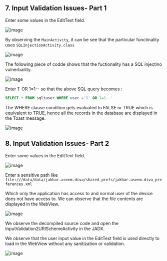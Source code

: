 ## 7. Input Validation Issues- Part 1

Enter some values in the EditText field.

![image](https://github.com/KVNuhman/Android-Security/assets/46161259/49f52f90-b8ee-4629-a826-2a3ade3329bb)

By observing the `MainActivity`, it can be see that the particular functinality uses `SQLInjectionActivity.class`

![image](https://github.com/KVNuhman/Android-Security/assets/46161259/0368569b-01a4-497a-9c30-f2f6fac76db1)

The following piece of codde shows that the fuctionality has a SQL injectino vulnerbaility.

![image](https://github.com/KVNuhman/Android-Security/assets/46161259/41b5993b-04e1-478a-ae1b-b4248ec51a2f)

Enter 1' OR 1=1-- so that the above SQL query becomes :
```SQL
SELECT * FROM sqliuser WHERE user ='1' OR 1=1--' 
```

The WHERE clause condition gets evaluated to FALSE or TRUE which is equivalent to TRUE, hence all the records in the database are displayed in the Toast message.

![image](https://github.com/KVNuhman/Android-Security/assets/46161259/6c70e466-4e10-4e66-9556-aa3bedcac7cd)

## 8. Input Validation Issues- Part 2

Enter some values in the EditText field.

![image](https://github.com/KVNuhman/Android-Security/assets/46161259/44460cb4-c2fb-4c7d-a310-6dd1eb90f8ff)

Enter a sensitive path like `file:///data/data/jakhar.aseem.diva/shared_prefs/jakhar.aseem.diva_preferences.xml`

Which only the application has access to and normal user of the device does not have access to. We can observe that the file contents are displayed in the WebView.

![image](https://github.com/KVNuhman/Android-Security/assets/46161259/8fa36937-11f6-4689-8e84-979a6867efb8)

We observe the decompiled source code and open the InputValidation2URISchemeActivity in the JADX.

We observe that the user input value in the EditText field is used directly to load in the WebView without any sanitization or validation.

![image](https://github.com/KVNuhman/Android-Security/assets/46161259/b3be69f9-d4af-4410-ba81-d32fab5941ee)

